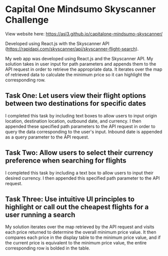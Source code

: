 # Capital One Mindsumo Skyscanner Challenge
View website here: https://asl3.github.io/capitalone-mindsumo-skyscanner/

Developed using React.js with the Skyscanner API (https://rapidapi.com/skyscanner/api/skyscanner-flight-search). 

My web app was developed using React.js and the Skyscanner API. My solution takes in user input for path parameters and appends them to the API request in order to retrieve the appropriate data. It iterates over the map of retrieved data to calculate the minimum price so it can highlight the corresponding row.

## Task One: Let users view their flight options between two destinations for specific dates
I completed this task by including text boxes to allow users to input origin location, destination location, outbound date, and currency. I then appended these specified path parameters to the API request in order to query the data corresponding to the user's input. Inbound date is appended as a query parameter to the API request.

## Task Two: Allow users to select their currency preference when searching for flights
I completed this task by including a text box to allow users to input their desired currency. I then appended this specified path parameter to the API request.

## Task Three: Use intuitive UI principles to highlight or call out the cheapest flights for a user running a search
My solution iterates over the map retrieved by the API request and visits each price returned to determine the overall minimum price value. It then compares each price in the display table to the minimum price value, and if the current price is equivalent to the minimum price value, the entire corresponding row is bolded in the table.


